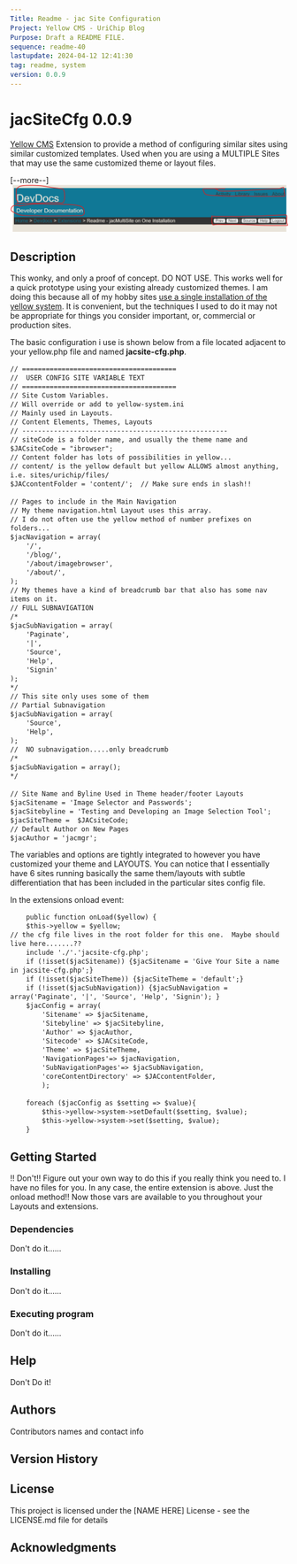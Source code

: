 ```yaml
---
Title: Readme - jac Site Configuration
Project: Yellow CMS - UriChip Blog
Purpose: Draft a README FILE.
sequence: readme-40
lastupdate: 2024-04-12 12:41:30
tag: readme, system
version: 0.0.9
---
```

[Yellow CMS]: https://github.com/datenstrom/yellow

# jacSiteCfg 0.0.9

[Yellow CMS] Extension to provide a method of configuring similar sites using similar customized templates. Used when you are using a MULTIPLE Sites that may use the same customized theme or layout files.

[--more--]
![jacSiteCFG a Yellow CMS Extension](images/screenshot-jacsitecfg.png)
## Description

This wonky, and only a proof of concept.  DO NOT USE.  This works well for a quick prototype using your existing already customized themes.
I am doing this because all of my hobby sites [use a single installation of the yellow system](../readme-jacmultisite-on-one-installation).  It is convenient, but the techniques I used to do it may not be appropriate for things you consider important, or, commercial or production sites.

The basic configuration i use is shown below from a file located adjacent to your yellow.php file and named **jacsite-cfg.php**.

```
// =======================================
//  USER CONFIG SITE VARIABLE TEXT
// =======================================
// Site Custom Variables.
// Will override or add to yellow-system.ini
// Mainly used in Layouts.
// Content Elements, Themes, Layouts
// ----------------------------------------------------
// siteCode is a folder name, and usually the theme name and 
$JACsiteCode = "ibrowser";
// Content folder has lots of possibilities in yellow...
// content/ is the yellow default but yellow ALLOWS almost anything, i.e. sites/urichip/files/ 
$JACcontentFolder = 'content/';  // Make sure ends in slash!!

// Pages to include in the Main Navigation
// My theme navigation.html Layout uses this array.
// I do not often use the yellow method of number prefixes on folders...
$jacNavigation = array(
	'/',
	'/blog/',
	'/about/imagebrowser',
	'/about/',
);
// My themes have a kind of breadcrumb bar that also has some nav items on it.
// FULL SUBNAVIGATION
/*
$jacSubNavigation = array(
	'Paginate',
	'|',
	'Source',
	'Help',
	'Signin'
);
*/
// This site only uses some of them
// Partial Subnavigation
$jacSubNavigation = array(
	'Source',
	'Help',
);
//  NO subnavigation.....only breadcrumb
/*
$jacSubNavigation = array();
*/

// Site Name and Byline Used in Theme header/footer Layouts
$jacSitename = 'Image Selector and Passwords';
$jacSitebyline = 'Testing and Developing an Image Selection Tool';
$jacSiteTheme =  $JACsiteCode;
// Default Author on New Pages
$jacAuthor = 'jacmgr';
```

The variables and options are tightly integrated to however you have customized your theme and LAYOUTS.  You can notice that I essentially have 6 sites running basically the same them/layouts with subtle differentiation that has been included in the particular sites config file.

In the extensions onload event:
~~~
    public function onLoad($yellow) {
	$this->yellow = $yellow;
// the cfg file lives in the root folder for this one.  Maybe should live here.......??
	include './'.'jacsite-cfg.php';
	if (!isset($jacSitename)) {$jacSitename = 'Give Your Site a name in jacsite-cfg.php';}
	if (!isset($jacSiteTheme)) {$jacSiteTheme = 'default';}
	if (!isset($jacSubNavigation)) {$jacSubNavigation = array('Paginate', '|', 'Source', 'Help', 'Signin'); }
	$jacConfig = array(
		'Sitename' => $jacSitename,
		'Sitebyline' => $jacSitebyline,
		'Author' => $jacAuthor,
		'Sitecode' => $JACsiteCode,
		'Theme' => $jacSiteTheme,
		'NavigationPages'=> $jacNavigation,
		'SubNavigationPages'=> $jacSubNavigation,
		'coreContentDirectory' => $JACcontentFolder,
        );	 	

	foreach ($jacConfig as $setting => $value){
		$this->yellow->system->setDefault($setting, $value);
		$this->yellow->system->set($setting, $value);
	}
~~~


## Getting Started

!!  Don't!!  Figure out your own way to do this if you really think you need to.  I have no files for you.  In any case, the entire extension is above.  Just the onload method!!  Now those vars are available to you throughout your Layouts and extensions.

### Dependencies

Don't do it......

### Installing

Don't do it......

### Executing program

Don't do it......

## Help

Don't Do it!

## Authors

Contributors names and contact info

## Version History

## License

This project is licensed under the [NAME HERE] License - see the LICENSE.md file for details

## Acknowledgments
